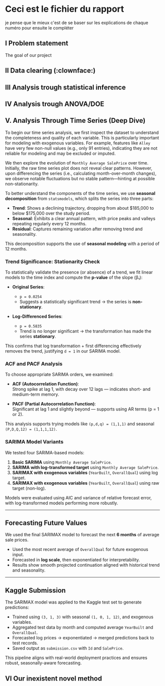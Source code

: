 # Ceci est le fichier du rapport
je pense que le mieux c'est de se baser sur les explications de chaque numéro pour ensuite le compléter 
## I Problem statement 

The goal of our project 

## II Data clearing (:clownface:)

## III Analysis trough statistical inference

## IV Analysis trough ANOVA/DOE

## V. Analysis Through Time Series (Deep Dive)

To begin our time series analysis, we first inspect the dataset to understand the completeness and quality of each variable. This is particularly important for modeling with exogenous variables. For example, features like `Alley` have very few non-null values (e.g., only 91 entries), indicating they are not reliable for modeling and may be excluded or imputed.

We then explore the evolution of `Monthly Average SalePrice` over time. Initially, the raw time series plot does not reveal clear patterns. However, upon differencing the series (i.e., calculating month-over-month changes), we observe notable fluctuations but no stable pattern—hinting at possible non-stationarity.

To better understand the components of the time series, we use **seasonal decomposition** from `statsmodels`, which splits the series into three parts:
- **Trend**: Shows a declining trajectory, dropping from about \$185,000 to below \$175,000 over the study period.
- **Seasonal**: Exhibits a clear annual pattern, with price peaks and valleys repeating regularly every 12 months.
- **Residual**: Captures remaining variation after removing trend and seasonality.

This decomposition supports the use of **seasonal modeling** with a period of 12 months.

### Trend Significance: Stationarity Check

To statistically validate the presence (or absence) of a trend, we fit linear models to the time index and compute the **p-value** of the slope (β₁):

- **Original Series**:  
  - `p = 0.0254`  
  - Suggests a statistically significant trend → the series is **non-stationary**.

- **Log-Differenced Series**:  
  - `p = 0.5835`  
  - Trend is no longer significant → the transformation has made the series **stationary**.

This confirms that log transformation + first differencing effectively removes the trend, justifying `d = 1` in our SARIMA model.

### ACF and PACF Analysis

To choose appropriate SARIMA orders, we examined:

- **ACF (Autocorrelation Function)**:  
  Strong spike at lag 1, with decay over 12 lags — indicates short- and medium-term memory.

- **PACF (Partial Autocorrelation Function)**:  
  Significant at lag 1 and slightly beyond — supports using AR terms (p = 1 or 2).

This analysis supports trying models like `(p,d,q) = (1,1,1)` and seasonal `(P,D,Q,12) = (1,1,1,12)`.

### SARIMA Model Variants

We tested four SARIMA-based models:
1. **Basic SARIMA** using `Monthly Average SalePrice`.
2. **SARIMA with log-transformed target** using `Monthly Average SalePrice`.
3. **SARIMAX with exogenous variables** (`YearBuilt`, `OverallQual`) using log target.
4. **SARIMAX with exogenous variables** (`YearBuilt`, `OverallQual`) using raw target (non-log).

Models were evaluated using AIC and variance of relative forecast error, with log-transformed models performing more robustly.

---

## Forecasting Future Values

We used the final SARIMAX model to forecast the next **6 months** of average sale prices.

- Used the most recent average of `OverallQual` for future exogenous input.
- Forecasted in **log scale**, then exponentiated for interpretability.
- Results show smooth projected continuation aligned with historical trend and seasonality.

---

## Kaggle Submission 

The SARIMAX model was applied to the Kaggle test set to generate predictions:

- Trained using `(3, 1, 3)` with seasonal `(1, 0, 1, 12)`, and exogenous variables.
- Aggregated test data by month and computed average `YearBuilt` and `OverallQual`.
- Forecasted log prices → exponentiated → merged predictions back to test records.
- Saved output as `submission.csv` with `Id` and `SalePrice`.

This pipeline aligns with real-world deployment practices and ensures robust, seasonally-aware forecasting.



## VI Our inexistent novel method